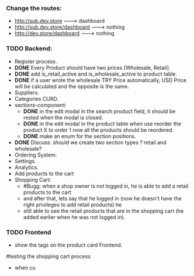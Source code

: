 ### Change the routes:
- http://sub.dev.store ---> dashboard
- http://sub.dev.store/dashboard ---> nothing
- http://dev.store/dashboard ---> nothing


### TODO Backend:
- Register process.
- **DONE** Every Product should have two prices [Wholesale, Retail].
- **DONE** add is_retail_active and is_wholesale_active to product table.
- **DONE** if a user wrote the wholesale TRY Price automatically, USD Price will be calculated and the opposite is the same.
- Suppliers.
- Categories CURD.
- sections-component:
  - **DONE** in the edit modal in the search product field, it should be rested when the modal is closed.
  - **DONE** in the edit modal in the product table when use reorder the product X to order 1 now all the products should be reordered.
  - **DONE** make an enum for the section positions.
- **DONE** Discuss: should we create two section types ? retail and wholesale?
- Ordering System.
- Settings.
- Analytics.
- Add products to the cart
- Shopping Cart:
  - #Bugg: when a shop owner is not logged in, he is able to add a retail products to the cart
  - and after that, lets say that he logged in (now he doesn't have the right privileges to add retail products) he 
  - still able to see the retail products that are in the shopping cart (he added earlier when he was not logged in).


### TODO Frontend
- show the tags on the product card Frontend.


#testing the shopping cart process
- when cu
